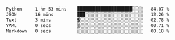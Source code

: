 <!--START_SECTION:waka-->

```txt
Python     1 hr 53 mins    █████████████████████░░░░   84.07 %
JSON       16 mins         ███░░░░░░░░░░░░░░░░░░░░░░   12.26 %
Text       3 mins          ▓░░░░░░░░░░░░░░░░░░░░░░░░   02.78 %
YAML       0 secs          ▒░░░░░░░░░░░░░░░░░░░░░░░░   00.71 %
Markdown   0 secs          ░░░░░░░░░░░░░░░░░░░░░░░░░   00.18 %
```

<!--END_SECTION:waka-->

